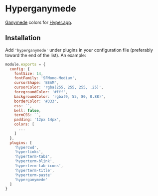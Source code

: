 # Hyperganymede

[Ganymede](https://github.com/charlespeters/ganymede) colors for [Hyper.app](https://github.com/charlespeters/ganymede).


## Installation

Add `'hyperganymede'` under plugins in your configuration file (preferably toward the end of the list). An example:

```js
module.exports = {
  config: {
    fontSize: 14,
    fontFamily: 'SFMono-Medium',
    cursorShape: 'BEAM',
    cursorColor: 'rgba(255, 255, 255, .25)',
    foregroundColor: '#fff',
    backgroundColor: 'rgba(9, 55, 80, 0.88)',
    borderColor: '#333',
    css: ``,
    bell: false,
    termCSS: ``,
    padding: '12px 14px',
    colors: [
      ...
    ]
  },
  plugins: [
    'hypercwd',
    'hyperlinks',
    'hyperterm-tabs',
    'hyperterm-blink',
    'hyperterm-tab-icons',
    'hyperterm-title',
    'hyperterm-paste'
    'hyperganymede'
  ]
}
```
